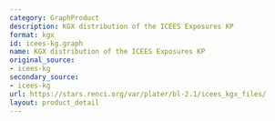 ```yaml
---
category: GraphProduct
description: KGX distribution of the ICEES Exposures KP
format: kgx
id: icees-kg.graph
name: KGX distribution of the ICEES Exposures KP
original_source:
- icees-kg
secondary_source:
- icees-kg
url: https://stars.renci.org/var/plater/bl-2.1/icees_kgx_files/
layout: product_detail
---
```

